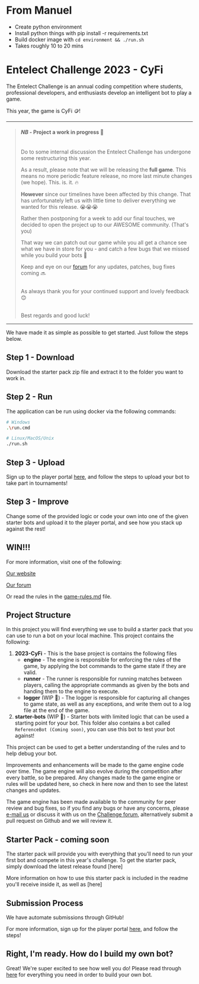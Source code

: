 # From Manuel
- Create python environment
- Install python things with pip install -r requirements.txt
- Build docker image with `cd environment && ./run.sh`
- Takes roughly 10 to 20 mins

# Entelect Challenge 2023 - CyFi

The Entelect Challenge is an annual coding competition where students, professional developers, and enthusiasts develop an intelligent bot to play a game.

This year, the game is CyFi 🪙!

---


>#### _NB_ - **Project a work in progress** 🔧
>\
>Do to some internal discussion the Entelect Challenge has undergone some restructuring this year.
>
> As a result, please note that we will be releasing the **full game**. This means no more periodic feature release, no more last minute changes (we hope). This. is. it. 🔥
>
>**However** since our timelines have been affected by this change. That has unfortunately left us with little time to deliver everything we wanted for this release. 😭😭😭
>
>Rather then postponing for a week to add our final touches, we decided to open the project up to our AWESOME community. (That's you)
>
>That way we can patch out our game while you all get a chance see what we have in store for you - and catch a few bugs that we missed while you build your bots 🤭
>
>Keep and eye on our [forum](http://forum.entelect.co.za/) for any updates, patches, bug fixes coming 🔜
>
>\
>As always thank you for your continued support and lovely feedback 😊
>
>\
> Best regards and good luck!

---

We have made it as simple as possible to get started. Just follow the steps below.

## Step 1 - Download
Download the starter pack zip file and extract it to the folder you want to work in.

## Step 2 - Run
The application can be run using docker via the following commands:

```sh
# Windows
.\run.cmd
```

```sh
# Linux/MacOS/Unix
./run.sh
```

## Step 3 - Upload
Sign up to the player portal [here](https://challenge.entelect.co.za/login), and follow the steps to upload your bot to take part in tournaments!

## Step 3 - Improve
Change some of the provided logic or code your own into one of the given starter bots and upload it to the player portal, and see how you stack up against the rest!

## WIN!!!
For more information, visit one of the following:

[Our website](https://challenge.entelect.co.za)

[Our forum](https://forum.entelect.co.za)

Or read the rules in the [game-rules.md](./2023-CyFi/GAMERULES.md) file.

## Project Structure

In this project you will find everything we use to build a starter pack that you can use to run a bot on your local machine. This project contains the following:

1. **2023-CyFi** - This is the base project is contains the following files
    * **engine** - The engine is responsible for enforcing the rules of the game, by applying the bot commands to the game state if they are valid.
    * **runner** - The runner is responsible for running matches between players, calling the appropriate commands as given by the bots and handing them to the engine to execute.
    * **logger** (WIP 🔧) - The logger is responsible for capturing all changes to game state, as well as any exceptions, and write them out to a log file at the end of the game.
4. **starter-bots** (WIP 🔧) - Starter bots with limited logic that can be used a starting point for your bot. This folder also contains a bot called `ReferenceBot (Coming soon)`, you can use this bot to test your bot against!

This project can be used to get a better understanding of the rules and to help debug your bot.

Improvements and enhancements will be made to the game engine code over time. The game engine will also evolve during the competition after every battle, so be prepared. Any changes made to the game engine or rules will be updated here, so check in here now and then to see the latest changes and updates.

The game engine has been made available to the community for peer review and bug fixes, so if you find any bugs or have any concerns, please [e-mail us](mailto:challenge@entelect.co.za) or discuss it with us on the [Challenge forum](http://forum.entelect.co.za/), alternatively submit a pull request on Github and we will review it.

## Starter Pack - coming soon
The starter pack will provide you with everything that you'll need to run your first bot and compete in this year's challenge. To get the starter pack, simply download the latest release found [here]

More information on how to use this starter pack is included in the readme you'll receive inside it, as well as [here]
## Submission Process

We have automate submissions through GitHub!

For more information, sign up for the player portal [here](https://challenge.entelect.co.za/login), and follow the steps!


## Right, I'm ready. How do I build my own bot?

Great! We're super excited to see how well you do!
Please read through [here](./starter-bots/README.md) for everything you need in order to build your own bot. 
